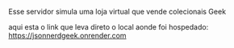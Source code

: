 Esse servidor simula uma loja virtual que vende colecionais Geek

aqui esta o link que leva direto o local aonde foi hospedado: https://jsonnerdgeek.onrender.com
